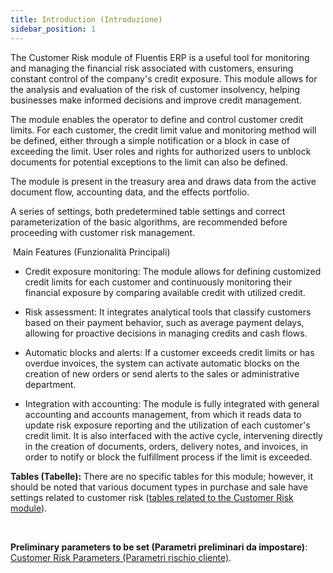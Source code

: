 ```yaml
---
title: Introduction (Introduzione)
sidebar_position: 1
---
```


The Customer Risk module of Fluentis ERP is a useful tool for monitoring and managing the financial risk associated with customers, ensuring constant control of the company's credit exposure. This module allows for the analysis and evaluation of the risk of customer insolvency, helping businesses make informed decisions and improve credit management.

The module enables the operator to define and control customer credit limits. For each customer, the credit limit value and monitoring method will be defined, either through a simple notification or a block in case of exceeding the limit. User roles and rights for authorized users to unblock documents for potential exceptions to the limit can also be defined.

The module is present in the treasury area and draws data from the active document flow, accounting data, and the effects portfolio.

A series of settings, both predetermined table settings and correct parameterization of the basic algorithms, are recommended before proceeding with customer risk management.

 Main Features (Funzionalità Principali)

- Credit exposure monitoring: The module allows for defining customized credit limits for each customer and continuously monitoring their financial exposure by comparing available credit with utilized credit.

- Risk assessment: It integrates analytical tools that classify customers based on their payment behavior, such as average payment delays, allowing for proactive decisions in managing credits and cash flows.

- Automatic blocks and alerts: If a customer exceeds credit limits or has overdue invoices, the system can activate automatic blocks on the creation of new orders or send alerts to the sales or administrative department.

- Integration with accounting: The module is fully integrated with general accounting and accounts management, from which it reads data to update risk exposure reporting and the utilization of each customer's credit limit. It is also interfaced with the active cycle, intervening directly in the creation of documents, orders, delivery notes, and invoices, in order to notify or block the fulfillment process if the limit is exceeded.



**Tables (Tabelle):** There are no specific tables for this module; however, it should be noted that various document types in purchase and sale have settings related to customer risk ([tables related to the Customer Risk module](/docs/configurations/tables/treasury/customer-risk-module-tables)).

 

**Preliminary parameters to be set (Parametri preliminari da impostare)**: [Customer Risk Parameters (Parametri rischio cliente)](/docs/configurations/parameters/treasury/customer-risk-parameters).